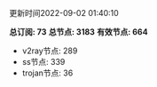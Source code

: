 更新时间2022-09-02 01:40:10

**总订阅: 73**
**总节点: 3183**
**有效节点: 664**
- v2ray节点: 289
- ss节点: 339
- trojan节点: 36
